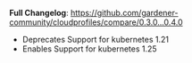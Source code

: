 **Full Changelog**: https://github.com/gardener-community/cloudprofiles/compare/0.3.0...0.4.0
* Deprecates Support for kubernetes 1.21
* Enables Support for kubernetes 1.25
